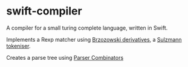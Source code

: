 swift-compiler
==============

A compiler for a small turing complete language, written in Swift.

Implements a Rexp matcher using [Brzozowski derivatives](http://www.cl.cam.ac.uk/~so294/documents/jfp09.pdf), a [Sulzmann tokeniser](http://www.home.hs-karlsruhe.de/~suma0002/publications/regex-parsing-derivatives.pdf).

Creates a parse tree using [Parser Combinators](http://www.cs.nott.ac.uk/~gmh/monparsing.pdf)
